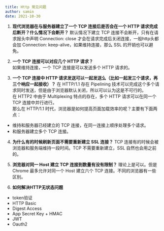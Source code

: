 ```yaml
title: Http 常见问题 
author: samin
date: 2021-10-30
```

1. **现代浏览器在与服务器建立了一个 TCP 连接后是否会在一个 HTTP 请求完成后断开？什么情况下会断开？**
   默认情况下建立 TCP 连接不会断开，只有在请求报头中声明 Connection: close 才会在请求完成后关闭连接，一般http头都会加 Connection: keep-alive，如果维持连接，那么 SSL 的开销也可以避免。

2. **一个 TCP 连接可以对应几个 HTTP 请求？**  
   如果维持连接，一个 TCP 连接是可以发送多个 HTTP 请求的。

3. **一个 TCP 连接中 HTTP 请求发送可以一起发送么（比如一起发三个请求，再三个响应一起接收）？**
   在 HTTP/1.1 存在 Pipelining 技术可以完成这个多个请求同时发送，但是由于浏览器默认关闭，所以可以认为这是不可行的。  
   在 HTTP2 中由于 Multiplexing 特点的存在，多个 HTTP 请求可以在同一个 TCP 连接中并行进行。  
   那么在 HTTP/1.1 时代，浏览器是如何提高页面加载效率的呢？主要有下面两点：
- 维持和服务器已经建立的 TCP 连接，在同一连接上顺序处理多个请求。
- 和服务器建立多个 TCP 连接。

4. **为什么有的时候刷新页面不需要重新建立 SSL 连接？**
   TCP 连接有的时候会被浏览器和服务端维持一段时间。TCP 不需要重新建立，SSL 自然也会用之前的。

5. **浏览器对同一 Host 建立 TCP 连接到数量有没有限制？**
   理论上是可以。但是Chrome 最多允许对同一个 Host 建立六个 TCP 连接。不同的浏览器有一些区别。

6. **如何解决HTTP无状态问题**

- token验证
- HTTP Basic
- Digest Access
- App Secret Key + HMAC
- JWT
- Oauth2